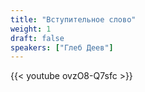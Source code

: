 ```yaml
---
title: "Вступительное слово"
weight: 1
draft: false
speakers: ["Глеб Деев"]
---
```


{{< youtube ovzO8-Q7sfc >}}


